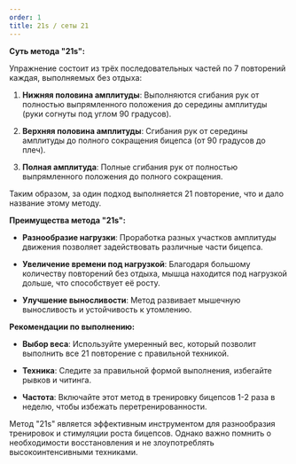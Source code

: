 ```yaml
---
order: 1
title: 21s / сеты 21
---
```


**Суть метода "21s":**

Упражнение состоит из трёх последовательных частей по 7 повторений каждая, выполняемых без отдыха:

1. **Нижняя половина амплитуды**: Выполняются сгибания рук от полностью выпрямленного положения до середины амплитуды (руки согнуты под углом 90 градусов).

2. **Верхняя половина амплитуды**: Сгибания рук от середины амплитуды до полного сокращения бицепса (от 90 градусов до плеч).

3. **Полная амплитуда**: Полные сгибания рук от полностью выпрямленного положения до полного сокращения.

Таким образом, за один подход выполняется 21 повторение, что и дало название этому методу.

**Преимущества метода "21s":**

-  **Разнообразие нагрузки**: Проработка разных участков амплитуды движения позволяет задействовать различные части бицепса.

-  **Увеличение времени под нагрузкой**: Благодаря большому количеству повторений без отдыха, мышца находится под нагрузкой дольше, что способствует её росту.

-  **Улучшение выносливости**: Метод развивает мышечную выносливость и устойчивость к утомлению.

**Рекомендации по выполнению:**

-  **Выбор веса**: Используйте умеренный вес, который позволит выполнить все 21 повторение с правильной техникой.

-  **Техника**: Следите за правильной формой выполнения, избегайте рывков и читинга.

-  **Частота**: Включайте этот метод в тренировку бицепсов 1-2 раза в неделю, чтобы избежать перетренированности.

Метод "21s" является эффективным инструментом для разнообразия тренировок и стимуляции роста бицепсов. Однако важно помнить о необходимости восстановления и не злоупотреблять высокоинтенсивными техниками.